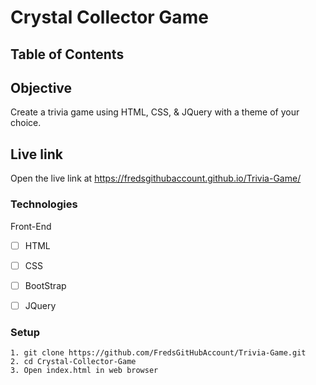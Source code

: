 # Crystal Collector Game

## Table of Contents 

## Objective 

Create a trivia game using HTML, CSS, & JQuery with a theme of your choice.  

## Live link
Open the live link at https://fredsgithubaccount.github.io/Trivia-Game/

### Technologies
Front-End
- [ ] HTML
- [ ] CSS
- [ ] BootStrap
- [ ] JQuery


### Setup 
```
1. git clone https://github.com/FredsGitHubAccount/Trivia-Game.git
2. cd Crystal-Collector-Game
3. Open index.html in web browser

```